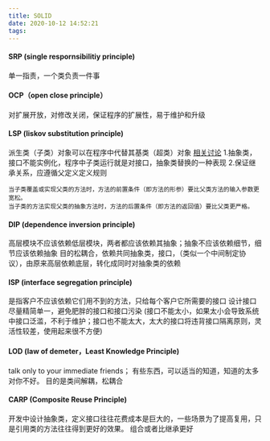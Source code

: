 ```yaml
---
title: SOLID
date: 2020-10-12 14:52:21
tags:
---
```



#### SRP (single respornsibilitiy principle)

单一指责，一个类负责一件事

#### OCP（open close principle）

对扩展开放，对修改关闭，保证程序的扩展性，易于维护和升级

#### LSP (liskov substitution principle)

派生类（子类）对象可以在程序中代替其基类（超类）对象
[相关讨论](https://www.zhihu.com/question/27191817/answer/145013324) 1.抽象类，接口不能实例化，程序中子类运行就是对接口，抽象类替换的一种表现 2.保证继承关系，应遵循父定义定义规则

```
当子类覆盖或实现父类的方法时，方法的前置条件（即方法的形参）要比父类方法的输入参数更宽松。
当子类的方法实现父类的抽象方法时，方法的后置条件（即方法的返回值）要比父类更严格。
```

#### DIP (dependence inversion principle)

高层模块不应该依赖低层模块，两者都应该依赖其抽象；抽象不应该依赖细节，细节应该依赖抽象
目的松耦合，依赖共同抽象类，接口，（类似一个中间制定协议），由原来高层依赖底层，转化成同时对抽象类的依赖

#### ISP (interface segregation principle)

是指客户不应该依赖它们用不到的方法，只给每个客户它所需要的接口
设计接口尽量精简单一，避免肥胖的接口和接口污染
(接口不能太小，如果太小会导致系统中接口泛滥，不利于维护；接口也不能太大，太大的接口将违背接口隔离原则，灵活性较差，使用起来很不方便)

#### LOD (law of demeter，Least Knowledge Principle)

talk only to your immediate friends；
有些东西，可以适当的知道，知道的太多对你不好。
目的是类间解耦，松耦合

#### CARP (Composite Reuse Principle)

开发中设计抽象类，定义接口往往花费成本是巨大的，一些场景为了提高复用，只是引用类的方法往往得到更好的效果。
组合或者比继承更好
